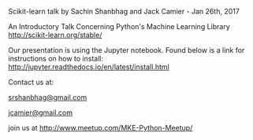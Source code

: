 Scikit-learn talk by Sachin Shanbhag and Jack Camier - Jan 26th, 2017

An Introductory Talk Concerning Python's Machine Learning Library
http://scikit-learn.org/stable/

Our presentation is using the Jupyter notebook. Found below is a link for instructions on how to install:
http://jupyter.readthedocs.io/en/latest/install.html

Contact us at:

srshanbhag@gmail.com

jcamier@gmail.com

join us at http://www.meetup.com/MKE-Python-Meetup/


